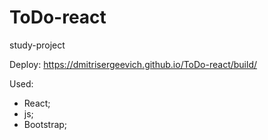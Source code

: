 # ToDo-react
study-project

Deploy: https://dmitrisergeevich.github.io/ToDo-react/build/

Used:
- React;
- js;
- Bootstrap;
